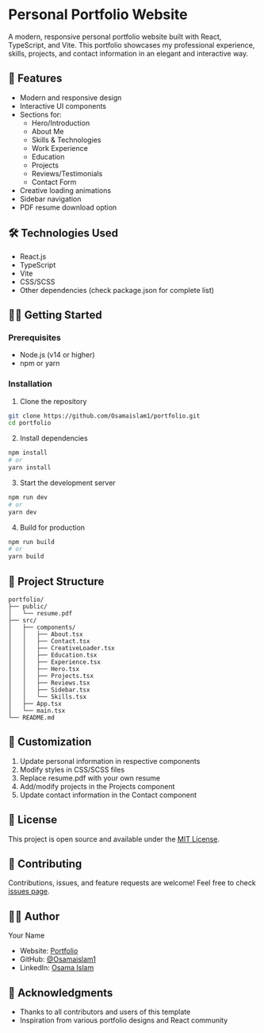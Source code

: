 # Personal Portfolio Website

A modern, responsive personal portfolio website built with React, TypeScript, and Vite. This portfolio showcases my professional experience, skills, projects, and contact information in an elegant and interactive way.

## 🚀 Features

- Modern and responsive design
- Interactive UI components
- Sections for:
  - Hero/Introduction
  - About Me
  - Skills & Technologies
  - Work Experience
  - Education
  - Projects
  - Reviews/Testimonials
  - Contact Form
- Creative loading animations
- Sidebar navigation
- PDF resume download option

## 🛠️ Technologies Used

- React.js
- TypeScript
- Vite
- CSS/SCSS
- Other dependencies (check package.json for complete list)

## 🏃‍♂️ Getting Started

### Prerequisites

- Node.js (v14 or higher)
- npm or yarn

### Installation

1. Clone the repository
```bash
git clone https://github.com/Osamaislam1/portfolio.git
cd portfolio
```

2. Install dependencies
```bash
npm install
# or
yarn install
```

3. Start the development server
```bash
npm run dev
# or
yarn dev
```

4. Build for production
```bash
npm run build
# or
yarn build
```

## 📁 Project Structure

```
portfolio/
├── public/
│   └── resume.pdf
├── src/
│   ├── components/
│   │   ├── About.tsx
│   │   ├── Contact.tsx
│   │   ├── CreativeLoader.tsx
│   │   ├── Education.tsx
│   │   ├── Experience.tsx
│   │   ├── Hero.tsx
│   │   ├── Projects.tsx
│   │   ├── Reviews.tsx
│   │   ├── Sidebar.tsx
│   │   └── Skills.tsx
│   ├── App.tsx
│   └── main.tsx
└── README.md
```

## 🎨 Customization

1. Update personal information in respective components
2. Modify styles in CSS/SCSS files
3. Replace resume.pdf with your own resume
4. Add/modify projects in the Projects component
5. Update contact information in the Contact component

## 📝 License

This project is open source and available under the [MIT License](LICENSE).

## 🤝 Contributing

Contributions, issues, and feature requests are welcome! Feel free to check [issues page](https://github.com/Osamaislam1/portfolio/issues).

## 👨‍💻 Author

Your Name

- Website: [Portfolio](https://osamaislam.vercel.app)
- GitHub: [@Osamaislam1](https://github.com/Osamaislam1)
- LinkedIn: [Osama Islam](https://linkedin.com/in/osama-islam)

## 🙏 Acknowledgments

- Thanks to all contributors and users of this template
- Inspiration from various portfolio designs and React community
